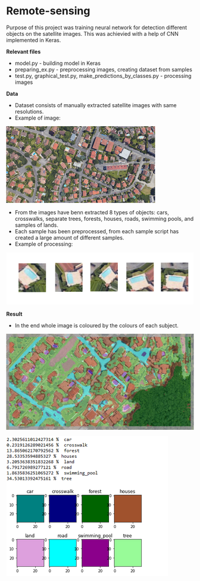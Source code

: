 # Remote-sensing
Purpose of this project was training neural network for detection different objects on the satellite images. This was achievied with a help 
of CNN implemented in Keras. 

**Relevant files**

- model.py - building model in Keras
- preparing_ex.py - preprocessing images, creating dataset from samples
- test.py, graphical_test.py, make_predictions_by_classes.py - processing images

**Data**
- Dataset consists of manually extracted satellite images with same resolutions. 
- Example of image:

![Image](/530m_2_copy.png)

- From the images have benn extracted 8 types of objects: cars, crosswalks, separate trees, forests, houses, roads, swimming pools, and samples of lands. 
- Each sample has been preprocessed, from each sample script has created a large amount of different samples. 
- Example of processing:

![Image](/zmienione.png)

**Result**
- In the end whole image is coloured by the colours of each subject. 

![Image](/result7.png)

![Image](/result7_out.png)
